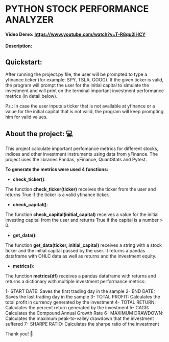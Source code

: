 # PYTHON STOCK PERFORMANCE ANALYZER
#### Video Demo:  <https://www.youtube.com/watch?v=T-R8qu2IHCY>
#### Description:

## Quickstart:

After running the project.py file, the user will be prompted to type a yfinance ticker (for example: SPY, TSLA, GOOG). If the given ticker is valid, the program will prompt the user for the initial capital to simulate the investment and will print on the terminal important investment performance metrics (in detail below).

Ps.: In case the user inputs a ticker that is not available at yfinance or a value for the initial capital that is not valid, the program will keep prompting him for valid values.


## About the project: 💻

This project calculate important perfomance metrics for different stocks, indices and other investment instruments using data from yFinance.
The project uses the libraries Pandas, yFinance, QuantStats and Pytest.

**To generate the metrics were used 4 functions:**

- **check_ticker()**:

The function **check_ticker(ticker)** receives the ticker from the user and returns True if the ticker is a valid yfinance ticker.

- **check_capital()**:

The function **check_capital(initial_capital)** receives a value for the initial investing capital from the user and returns True if the capital is a number > 0.

- **get_data()**:

The function **get_data(ticker, initial_capital)** receives a string with a stock ticker and the initial capital passed by the user. It returns a pandas dataframe with OHLC data as well as returns and the investment equity.

- **metrics()**:

The function **metrics(df)** receives a pandas dataframe with returns and returns a dictionary with multiple investment performance metrics:

1- START DATE: Saves the first trading day in the sample
2- END DATE: Saves the last trading day in the sample
3- TOTAL PROFIT: Calculates the total profit in currency generated by the investment
4- TOTAL RETURN: Calculates the percent return generated by the investment
5- CAGR: Calculates the Compound Annual Growth Rate
6- MAXIMUM DRAWDOWN: Calculates the maximum peak-to-valley drawdown that the investment suffered
7- SHARPE RATIO: Calculates the sharpe ratio of the investment


Thank you! 👋
